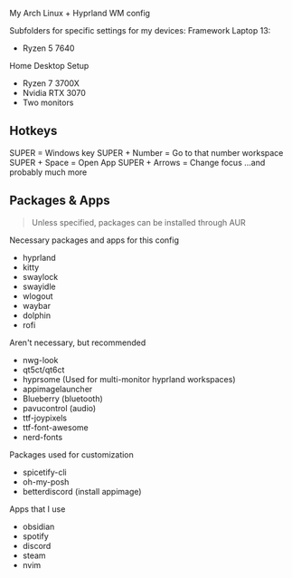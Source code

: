 My Arch Linux + Hyprland WM config

Subfolders for specific settings for my devices:
Framework Laptop 13:
- Ryzen 5 7640

Home Desktop Setup
- Ryzen 7 3700X
- Nvidia RTX 3070
- Two monitors

## Hotkeys
SUPER = Windows key
SUPER + Number = Go to that number workspace
SUPER + Space = Open App
SUPER + Arrows = Change focus
...and probably much more

## Packages & Apps
> Unless specified, packages can be installed through AUR

Necessary packages and apps for this config
- hyprland
- kitty
- swaylock
- swayidle
- wlogout
- waybar
- dolphin
- rofi

Aren't necessary, but recommended
- nwg-look
- qt5ct/qt6ct
- hyprsome (Used for multi-monitor hyprland workspaces)
- appimagelauncher
- Blueberry (bluetooth)
- pavucontrol (audio)
- ttf-joypixels
- ttf-font-awesome
- nerd-fonts


Packages used for customization
- spicetify-cli
- oh-my-posh
- betterdiscord (install appimage)

Apps that I use
- obsidian
- spotify
- discord
- steam
- nvim

